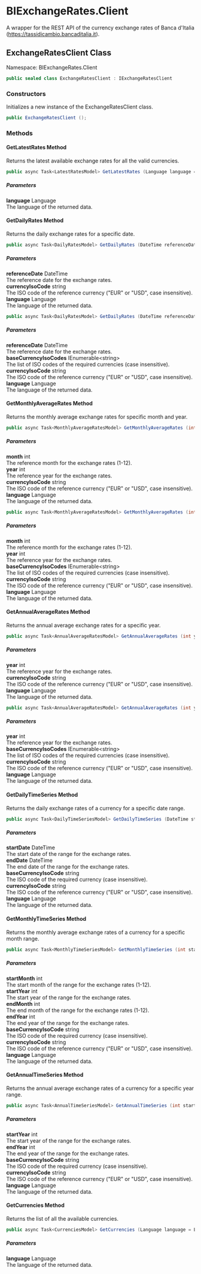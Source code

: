 # BIExchangeRates.Client

A wrapper for the REST API of the currency exchange rates of Banca d'Italia (https://tassidicambio.bancaditalia.it).

## ExchangeRatesClient Class

Namespace: BIExchangeRates.Client

```c#
public sealed class ExchangeRatesClient : IExchangeRatesClient
```

### Constructors

Initializes a new instance of the ExchangeRatesClient class.

```c#
public ExchangeRatesClient ();
```
### Methods

#### GetLatestRates Method

Returns the latest available exchange rates for all the valid currencies.

```c#
public async Task<LatestRatesModel> GetLatestRates (Language language = Language.En);
```

##### Parameters

**language** Language  
The language of the returned data.

#### GetDailyRates Method

Returns the daily exchange rates for a specific date.

```c#
public async Task<DailyRatesModel> GetDailyRates (DateTime referenceDate, string currencyIsoCode, Language language = Language.En);
```

##### Parameters

**referenceDate** DateTime  
The reference date for the exchange rates.  
**currencyIsoCode** string  
The ISO code of the reference currency ("EUR" or "USD", case insensitive).  
**language** Language  
The language of the returned data.  

```c#
public async Task<DailyRatesModel> GetDailyRates (DateTime referenceDate, IEnumerable<string> baseCurrencyIsoCodes, string currencyIsoCode, Language language = Language.En);
```

##### Parameters

**referenceDate** DateTime  
The reference date for the exchange rates.  
**baseCurrencyIsoCodes** IEnumerable&lt;string&gt;  
The list of ISO codes of the required currencies (case insensitive).  
**currencyIsoCode** string  
The ISO code of the reference currency ("EUR" or "USD", case insensitive).  
**language** Language  
The language of the returned data.  

#### GetMonthlyAverageRates Method

Returns the monthly average exchange rates for specific month and year.

```c#
public async Task<MonthlyAverageRatesModel> GetMonthlyAverageRates (int month, int year, string currencyIsoCode, Language language = Language.En);
```

##### Parameters

**month** int  
The reference month for the exchange rates (1-12).  
**year** int  
The reference year for the exchange rates.  
**currencyIsoCode** string  
The ISO code of the reference currency ("EUR" or "USD", case insensitive).  
**language** Language  
The language of the returned data.  

```c#
public async Task<MonthlyAverageRatesModel> GetMonthlyAverageRates (int month, int year, IEnumerable<string> baseCurrencyIsoCodes, string currencyIsoCode, Language language = Language.En);
```

##### Parameters

**month** int  
The reference month for the exchange rates (1-12).  
**year** int  
The reference year for the exchange rates.  
**baseCurrencyIsoCodes** IEnumerable&lt;string&gt;  
The list of ISO codes of the required currencies (case insensitive).  
**currencyIsoCode** string  
The ISO code of the reference currency ("EUR" or "USD", case insensitive).  
**language** Language  
The language of the returned data.  

#### GetAnnualAverageRates Method

Returns the annual average exchange rates for a specific year.

```c#
public async Task<AnnualAverageRatesModel> GetAnnualAverageRates (int year, string currencyIsoCode, Language language = Language.En);
```

##### Parameters

**year** int  
The reference year for the exchange rates.  
**currencyIsoCode** string  
The ISO code of the reference currency ("EUR" or "USD", case insensitive).  
**language** Language  
The language of the returned data.  

```c#
public async Task<AnnualAverageRatesModel> GetAnnualAverageRates (int year, IEnumerable<string> baseCurrencyIsoCodes, string currencyIsoCode, Language language = Language.En);
```

##### Parameters

**year** int  
The reference year for the exchange rates.  
**baseCurrencyIsoCodes** IEnumerable&lt;string&gt;  
The list of ISO codes of the required currencies (case insensitive).  
**currencyIsoCode** string  
The ISO code of the reference currency ("EUR" or "USD", case insensitive).  
**language** Language  
The language of the returned data.  

#### GetDailyTimeSeries Method

Returns the daily exchange rates of a currency for a specific date range.

```c#
public async Task<DailyTimeSeriesModel> GetDailyTimeSeries (DateTime startDate, DateTime endDate, string baseCurrencyIsoCode, string currencyIsoCode, Language language = Language.En);
```

##### Parameters

**startDate** DateTime  
The start date of the range for the exchange rates.  
**endDate** DateTime  
The end date of the range for the exchange rates.  
**baseCurrencyIsoCode** string  
The ISO code of the required currency (case insensitive).  
**currencyIsoCode** string  
The ISO code of the reference currency ("EUR" or "USD", case insensitive).  
**language** Language  
The language of the returned data.  

#### GetMonthlyTimeSeries Method

Returns the monthly average exchange rates of a currency for a specific month range.

```c#
public async Task<MonthlyTimeSeriesModel> GetMonthlyTimeSeries (int startMonth, int startYear, int endMonth, int endYear, string baseCurrencyIsoCode, string currencyIsoCode, Language language = Language.En);
```

##### Parameters

**startMonth** int  
The start month of the range for the exchange rates (1-12).  
**startYear** int  
The start year of the range for the exchange rates.  
**endMonth** int  
The end month of the range for the exchange rates (1-12).  
**endYear** int  
The end year of the range for the exchange rates.  
**baseCurrencyIsoCode** string  
The ISO code of the required currency (case insensitive).  
**currencyIsoCode** string  
The ISO code of the reference currency ("EUR" or "USD", case insensitive).  
**language** Language  
The language of the returned data.  

#### GetAnnualTimeSeries Method

Returns the annual average exchange rates of a currency for a specific year range.

```c#
public async Task<AnnualTimeSeriesModel> GetAnnualTimeSeries (int startYear, int endYear, string baseCurrencyIsoCode, string currencyIsoCode, Language language = Language.En);
```

##### Parameters

**startYear** int  
The start year of the range for the exchange rates.  
**endYear** int  
The end year of the range for the exchange rates.  
**baseCurrencyIsoCode** string  
The ISO code of the required currency (case insensitive).  
**currencyIsoCode** string  
The ISO code of the reference currency ("EUR" or "USD", case insensitive).  
**language** Language  
The language of the returned data.  

#### GetCurrencies Method

Returns the list of all the available currencies.

```c#
public async Task<CurrenciesModel> GetCurrencies (Language language = Language.En);
```

##### Parameters

**language** Language  
The language of the returned data.
